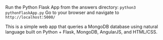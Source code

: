 Run the Python Flask App from the answers directory:
```python3 pythonFlaskApp.py```
Go to your browser and navigate to
```http://localhost:5000/```

This is a simple web app that queries a MongoDB database using natural language built on Python + Flask, MongoDB, AngularJS, and HTML/CSS.


 